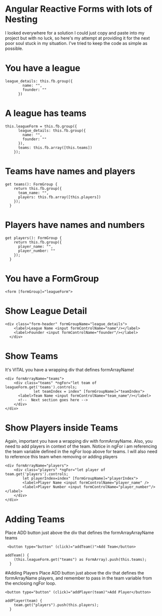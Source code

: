 # Angular Reactive Forms with lots of Nesting

I looked everywhere for a solution I could just copy and paste into my project but with no luck, so here's my attempt at providing it for the next poor soul stuck in my situation. I've tried to keep the code as simple as possible.

# You have a league

```
league_details: this.fb.group({
        name: "",
        founder: ""
      })
```

# A league has teams

```
this.leagueForm = this.fb.group({
      league_details: this.fb.group({
        name: "",
        founder: ""
      }),
      teams: this.fb.array([this.teams])
    });
```

# Teams have names and players

```
get teams(): FormGroup {
    return this.fb.group({
      team_name: "",
      players: this.fb.array([this.players])
    });
  }
```

# Players have names and numbers

```
get players(): FormGroup {
    return this.fb.group({
      player_name: "",
      player_number: ""
    });
  }
```

# You have a FormGroup

```
<form [formGroup]="leagueForm">
```

# Show League Detail

```
<div class="form-header" formGroupName="league_details">
    <label>League Name <input formControlName="name"/></label>
    <label>Founder <input formControlName="founder"/></label>
  </div>
```

# Show Teams

It's VITAL you have a wrapping div that defines formArrayName!

```
<div formArrayName="teams">
    <div class="teams" *ngFor="let team of leagueForm.get('teams').controls;
             let teamIndex = index" [formGroupName]="teamIndex">
      <label>Team Name <input formControlName="team_name"/></label>
      <!--  Next section goes here -->
    </div>
</div>
```

# Show Players inside Teams

Again, important you have a wrapping div with formArrayName. Also, you need to add players in context of the team. Notice in ngFor i am referencing the team variable
defined in the ngFor loop above for teams. I will also need to reference this team when removing or adding players

```
<div formArrayName="players">
    <div class="players" *ngFor="let player of team.get('players').controls;
        let playerIndex=index" [formGroupName]="playerIndex">
        <label>Player Name <input formControlName="player_name" />
        <label>Player Number <input formControlName="player_number"/></label>
    </div>
</div>
```

# Adding Teams

Place ADD button just above the div that defines the formArrayArrayName teams

```
 <button type="button" (click)="addTeam()">Add Team</button>
```

```
addTeam() {
    (this.leagueForm.get("teams") as FormArray).push(this.teams);
  }
```

#Adding Players
Place ADD button just above the div that defines the formArrayName players, and remember to pass in the team variable from the enclosing ngFor loop.

```
<button type="button" (click)="addPlayer(team)">Add Player</button>
```

```
addPlayer(team) {
    team.get("players").push(this.players);
  }
```
